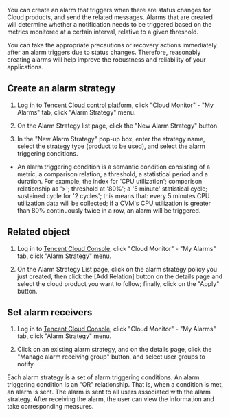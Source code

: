 You can create an alarm that triggers when there are status changes for Cloud products, and send the related messages. Alarms that are created will determine whether a notification needs to be triggered based on the metrics monitored at a certain interval, relative to a given threshold.

You can take the appropriate precautions or recovery actions immediately after an alarm triggers due to status changes. Therefore, reasonably creating alarms will help improve the robustness and reliability of your applications. 

## Create an alarm strategy
1) Log in to [Tencent Cloud control platform](https://console.cloud.tencent.com/), click "Cloud Monitor" - "My Alarms" tab, click "Alarm Strategy" menu.

2) On the Alarm Strategy list page, click the "New Alarm Strategy" button.

3) In the "New Alarm Strategy" pop-up box, enter the strategy name, select the strategy type (product to be used), and select the alarm triggering conditions.

- An alarm triggering condition is a semantic condition consisting of a metric, a comparison relation, a threshold, a statistical period and a duration. For example, the index for 'CPU utilization'; comparison relationship as '>'; threshold at '80%'; a '5 minute' statistical cycle; sustained cycle for '2 cycles'; this means that: every 5 minutes CPU utilization data will be collected; if a CVM's CPU utilization is greater than 80% continuously twice in a row, an alarm will be triggered.

## Related object
1) Log in to [Tencent Cloud Console](https://console.cloud.tencent.com/), click "Cloud Monitor" - "My Alarms" tab, click "Alarm Strategy" menu.

2) On the Alarm Strategy List page, click on the alarm strategy policy you just created, then click the [Add Relation] button on the details page and select the cloud product you want to follow; finally, click on the "Apply" button.

## Set alarm receivers
1) Log in to [Tencent Cloud Console](https://console.cloud.tencent.com/), click "Cloud Monitor" - "My Alarms" tab, click "Alarm Strategy" menu.

2) Click on an existing alarm strategy, and on the details page, click the "Manage alarm receiving group" button, and select user groups to notify.


Each alarm strategy is a set of alarm triggering conditions. An alarm triggering condition is an "OR" relationship. That is, when a condition is met, an alarm is sent. The alarm is sent to all users associated with the alarm strategy. After receiving the alarm, the user can view the information and take corresponding measures.

